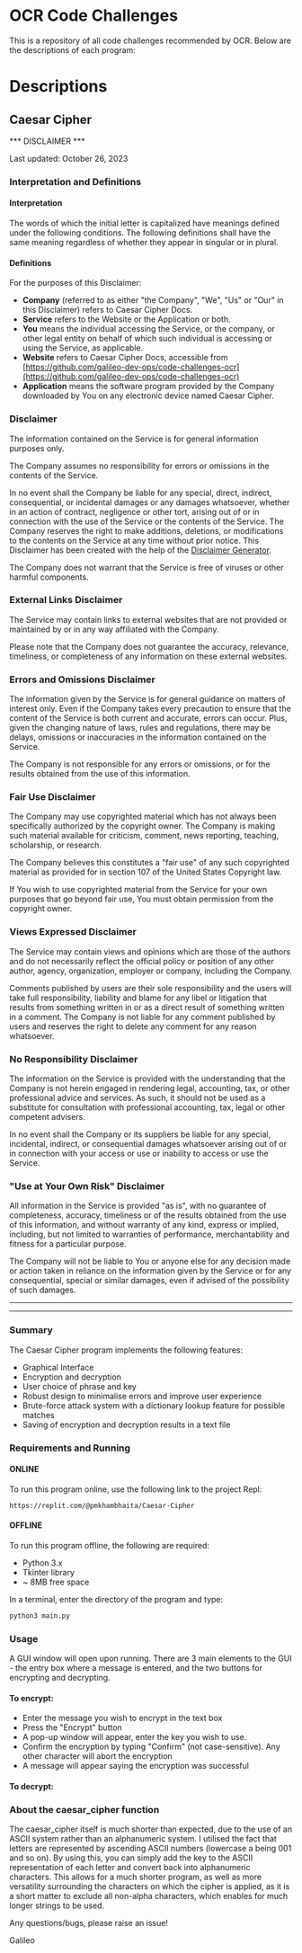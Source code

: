 # OCR Code Challenges
This is a repository of all code challenges recommended by OCR.
Below are the descriptions of each program:
# Descriptions
## Caesar Cipher

*** DISCLAIMER ***

Last updated: October 26, 2023

### Interpretation and Definitions

#### Interpretation

The words of which the initial letter is capitalized have meanings defined under the following conditions.
The following definitions shall have the same meaning regardless of whether they appear in singular or in plural.

#### Definitions

For the purposes of this Disclaimer:

- __Company__ (referred to as either "the Company", "We", "Us" or "Our" in this Disclaimer) refers to Caesar Cipher Docs.
- __Service__ refers to the Website or the Application or both.
- __You__ means the individual accessing the Service, or the company, or other legal entity on behalf of which such individual is accessing or using the Service, as applicable.
- __Website__ refers to Caesar Cipher Docs, accessible from [https://github.com/galileo-dev-ops/code-challenges-ocr](https://github.com/galileo-dev-ops/code-challenges-ocr)
- __Application__ means the software program provided by the Company downloaded by You on any electronic device named Caesar Cipher.

### Disclaimer

The information contained on the Service is for general information purposes only.

The Company assumes no responsibility for errors or omissions in the contents of the Service.

In no event shall the Company be liable for any special, direct, indirect, consequential, or incidental damages or any damages whatsoever, whether in an action of contract, negligence or other tort, arising out of or in connection with the use of the Service or the contents of the Service. The Company reserves the right to make additions, deletions, or modifications to the contents on the Service at any time without prior notice. This Disclaimer has been created with the help of the [Disclaimer Generator](https://www.termsfeed.com/disclaimer-generator/).

The Company does not warrant that the Service is free of viruses or other harmful components.







### External Links Disclaimer

The Service may contain links to external websites that are not provided or maintained by or in any way affiliated with the Company.

Please note that the Company does not guarantee the accuracy, relevance, timeliness, or completeness of any information on these external websites.





### Errors and Omissions Disclaimer

The information given by the Service is for general guidance on matters of interest only. Even if the Company takes every precaution to ensure that the content of the Service is both current and accurate, errors can occur. Plus, given the changing nature of laws, rules and regulations, there may be delays, omissions or inaccuracies in the information contained on the Service.

The Company is not responsible for any errors or omissions, or for the results obtained from the use of this information.

### Fair Use Disclaimer

The Company may use copyrighted material which has not always been specifically authorized by the copyright owner. The Company is making such material available for criticism, comment, news reporting, teaching, scholarship, or research.

The Company believes this constitutes a "fair use" of any such copyrighted material as provided for in section 107 of the United States Copyright law.

If You wish to use copyrighted material from the Service for your own purposes that go beyond fair use, You must obtain permission from the copyright owner.

### Views Expressed Disclaimer

The Service may contain views and opinions which are those of the authors and do not necessarily reflect the official policy or position of any other author, agency, organization, employer or company, including the Company.

Comments published by users are their sole responsibility and the users will take full responsibility, liability and blame for any libel or litigation that results from something written in or as a direct result of something written in a comment. The Company is not liable for any comment published by users and reserves the right to delete any comment for any reason whatsoever.

### No Responsibility Disclaimer

The information on the Service is provided with the understanding that the Company is not herein engaged in rendering legal, accounting, tax, or other professional advice and services. As such, it should not be used as a substitute for consultation with professional accounting, tax, legal or other competent advisers.

In no event shall the Company or its suppliers be liable for any special, incidental, indirect, or consequential damages whatsoever arising out of or in connection with your access or use or inability to access or use the Service.

### "Use at Your Own Risk" Disclaimer

All information in the Service is provided "as is", with no guarantee of completeness, accuracy, timeliness or of the results obtained from the use of this information, and without warranty of any kind, express or implied, including, but not limited to warranties of performance, merchantability and fitness for a particular purpose.

The Company will not be liable to You or anyone else for any decision made or action taken in reliance on the information given by the Service or for any consequential, special or similar damages, even if advised of the possibility of such damages.

---
---

### Summary

The Caesar Cipher program implements the following features:
 - Graphical Interface
 - Encryption and decryption
 - User choice of phrase and key
 - Robust design to minimalise errors and improve user experience
 - Brute-force attack system with a dictionary lookup feature for possible matches
 - Saving of encryption and decryption results in a text file

### Requirements and Running

#### ONLINE ####
To run this program online, use the following link to the project Repl:

```
https://replit.com/@pmkhambhaita/Caesar-Cipher
```

#### OFFLINE ####

To run this program offline, the following are required:
 - Python 3.x
 - Tkinter library
 - ~ 8MB free space

In a terminal, enter the directory of the program and type:

```bash
python3 main.py
```

### Usage

A GUI window will open upon running. There are 3 main elements to the GUI - the entry box where a message is entered, and the two buttons for encrypting and decrypting.
#### To encrypt:
 - Enter the message you wish to encrypt in the text box
 - Press the "Encrypt" button
 - A pop-up window will appear, enter the key you wish to use.
 - Confirm the encryption by typing "Confirm" (not case-sensitive). Any other character will abort the encryption
 - A message will appear saying the encryption was successful

#### To decrypt:

### About the caesar_cipher function

The caesar_cipher itself is much shorter than expected, due to the use of an ASCII system rather than an alphanumeric system. I utilised the fact that letters are represented by ascending ASCII numbers (lowercase a being 001 and so on). By using this, you can simply add the key to the ASCII representation of each letter and convert back into alphanumeric characters. This allows for a much shorter program, as well as more versatility surrounding the characters on which the cipher is applied, as it is a short matter to exclude all non-alpha characters, which enables for much longer strings to be used. 


Any questions/bugs, please raise an issue!

Galileo
